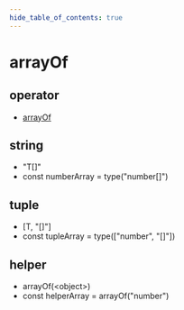 ```yaml
---
hide_table_of_contents: true
---
```


# arrayOf

## operator

-   [arrayOf](./arrayof.md)

## string

-   "T[]" <br/>
-   const numberArray = type("number[]")<br/>

## tuple

-   [T, "[]"] <br/>
-   const tupleArray = type(["number", "[]"])<br/>

## helper

-   arrayOf(&lt;object&gt;) <br/>
-   const helperArray = arrayOf("number")<br/>
